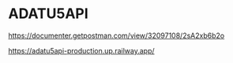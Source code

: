 # ADATU5API


https://documenter.getpostman.com/view/32097108/2sA2xb6b2o

https://adatu5api-production.up.railway.app/

